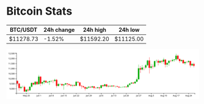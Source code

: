 # Bitcoin Stats

BTC/USDT|24h change|24h high|24h low|
|---|---|---|---|
|$11278.73|-1.52%|$11592.20|$11125.00|

<img src="./chart.svg">
